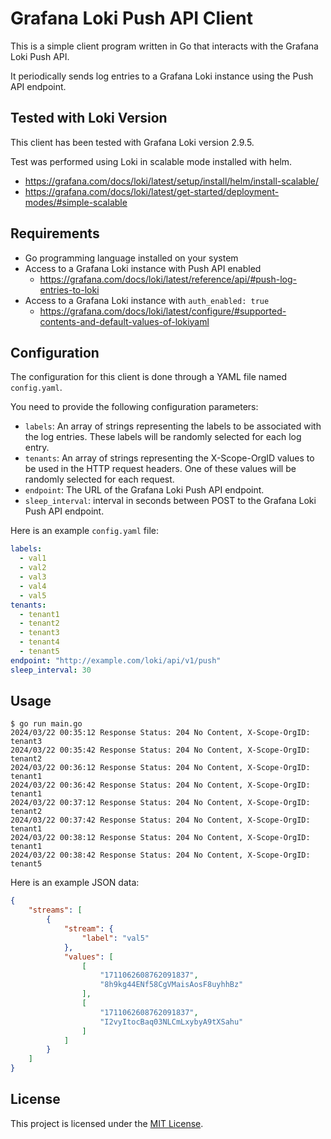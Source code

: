 # Grafana Loki Push API Client

This is a simple client program written in Go that interacts with the Grafana Loki Push API.

It periodically sends log entries to a Grafana Loki instance using the Push API endpoint.

## Tested with Loki Version

This client has been tested with Grafana Loki version 2.9.5.

Test was performed using Loki in scalable mode installed with helm.

- https://grafana.com/docs/loki/latest/setup/install/helm/install-scalable/
- https://grafana.com/docs/loki/latest/get-started/deployment-modes/#simple-scalable

## Requirements

- Go programming language installed on your system
- Access to a Grafana Loki instance with Push API enabled
    - https://grafana.com/docs/loki/latest/reference/api/#push-log-entries-to-loki
- Access to a Grafana Loki instance with `auth_enabled: true`
    - https://grafana.com/docs/loki/latest/configure/#supported-contents-and-default-values-of-lokiyaml

## Configuration

The configuration for this client is done through a YAML file named `config.yaml`.

You need to provide the following configuration parameters:

- `labels`: An array of strings representing the labels to be associated with the log entries. These labels will be randomly selected for each log entry.
- `tenants`: An array of strings representing the X-Scope-OrgID values to be used in the HTTP request headers. One of these values will be randomly selected for each request.
- `endpoint`: The URL of the Grafana Loki Push API endpoint.
- `sleep_interval`: interval in seconds between POST to the Grafana Loki Push API endpoint.

Here is an example `config.yaml` file:

```yaml
labels:
  - val1
  - val2
  - val3
  - val4
  - val5
tenants:
  - tenant1
  - tenant2
  - tenant3
  - tenant4
  - tenant5
endpoint: "http://example.com/loki/api/v1/push"
sleep_interval: 30
```

## Usage

```
$ go run main.go
2024/03/22 00:35:12 Response Status: 204 No Content, X-Scope-OrgID: tenant3
2024/03/22 00:35:42 Response Status: 204 No Content, X-Scope-OrgID: tenant2
2024/03/22 00:36:12 Response Status: 204 No Content, X-Scope-OrgID: tenant1
2024/03/22 00:36:42 Response Status: 204 No Content, X-Scope-OrgID: tenant1
2024/03/22 00:37:12 Response Status: 204 No Content, X-Scope-OrgID: tenant2
2024/03/22 00:37:42 Response Status: 204 No Content, X-Scope-OrgID: tenant1
2024/03/22 00:38:12 Response Status: 204 No Content, X-Scope-OrgID: tenant1
2024/03/22 00:38:42 Response Status: 204 No Content, X-Scope-OrgID: tenant5
```

Here is an example JSON data:

```json
{
    "streams": [
        {
            "stream": {
                "label": "val5"
            },
            "values": [
                [
                    "1711062608762091837",
                    "8h9kg44ENf58CgVMaisAosF8uyhhBz"
                ],
                [
                    "1711062608762091837",
                    "I2vyItocBaq03NLCmLxybyA9tXSahu"
                ]
            ]
        }
    ]
}
```

## License

This project is licensed under the [MIT License](./LICENSE).
